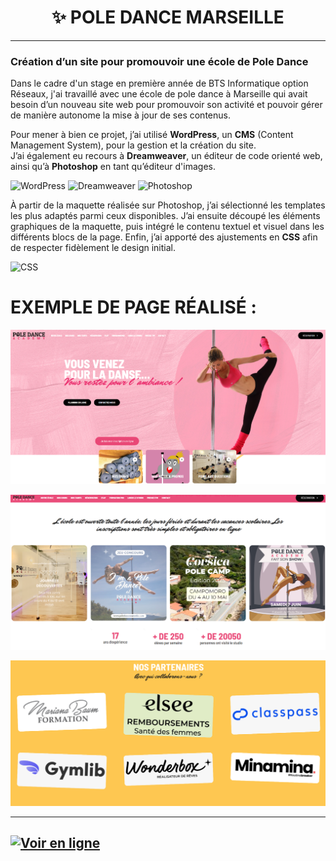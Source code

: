 <h1 align="center">✨ POLE DANCE MARSEILLE</h1>

---

### Création d’un site pour promouvoir une école de Pole Dance

Dans le cadre d'un stage en première année de BTS Informatique option Réseaux, j'ai travaillé avec une école de pole dance à Marseille qui avait besoin d’un nouveau site web pour promouvoir son activité et pouvoir gérer de manière autonome la mise à jour de ses contenus.

Pour mener à bien ce projet, j’ai utilisé **WordPress**, un **CMS** (Content Management System), pour la gestion et la création du site.  
J’ai également eu recours à **Dreamweaver**, un éditeur de code orienté web, ainsi qu’à **Photoshop** en tant qu’éditeur d'images.

![WordPress](https://img.shields.io/badge/WordPress-21759B?style=for-the-badge&logo=wordpress&logoColor=white)
![Dreamweaver](https://img.shields.io/badge/Dreamweaver-FF61A6?style=for-the-badge&logo=adobe&logoColor=white)
![Photoshop](https://img.shields.io/badge/Photoshop-31A8FF?style=for-the-badge&logo=adobephotoshop&logoColor=white)

À partir de la maquette réalisée sur Photoshop, j’ai sélectionné les templates les plus adaptés parmi ceux disponibles. J’ai ensuite découpé les éléments graphiques de la maquette, puis intégré le contenu textuel et visuel dans les différents blocs de la page. Enfin, j’ai apporté des ajustements en **CSS** afin de respecter fidèlement le design initial.

![CSS](https://img.shields.io/badge/CSS3-1572B6?style=for-the-badge&logo=css3&logoColor=white)



# EXEMPLE DE PAGE RÉALISÉ : 

![Exemple De Page](./poleDanceAcceuil.png)

![Exemple De Page](./poleDance2.png)

![Exemple De Page](./poleDancePartenaires.png)

---

## [![Voir en ligne](https://img.shields.io/badge/Consulter%20le%20site%20-%20Pole%20Dance%20Marseille-FF69B4?style=for-the-badge&logo=internet-explorer&logoColor=white&color=FF69B4)](https://www.poledancemarseille.com/)
